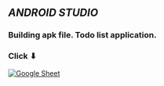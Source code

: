 ## _ANDROID STUDIO_
### Building apk file. Todo list application.
### Click           ⬇

[![Google Sheet](https://www.logiciels.pro/wp-content/uploads/2021/05/android-studio-avis-prix-alternatives-logiciel.webp)](https://drive.google.com/file/d/1pO4e27SgrqDoFjWoM-Br44PbdB44kwTu/view?usp=sharing)